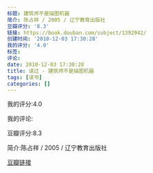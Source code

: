 ```yaml
---
标题: 建筑师不是描图机器
简介: 陈占祥 / 2005 / 辽宁教育出版社
豆瓣评分: '8.3'
链接: https://book.douban.com/subject/1392942/
创建时间: '2010-12-03 17:30:28'
我的评分: '4.0'
标签:
评论:
date: 2010-12-03 17:30:28
title: 读过 - 建筑师不是描图机器
tags: [读书]
categories: []
---
```


我的评分:4.0

我的评论:

豆瓣评分:8.3

简介:陈占祥 / 2005 / 辽宁教育出版社

[豆瓣链接](https://book.douban.com/subject/1392942/)

